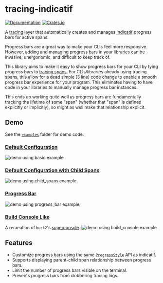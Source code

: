 # tracing-indicatif
[![Documentation](https://docs.rs/tracing-indicatif/badge.svg)](https://docs.rs/tracing-indicatif/)
[![Crates.io](https://img.shields.io/crates/v/tracing-indicatif.svg)](https://crates.io/crates/tracing-indicatif)

A [tracing](https://docs.rs/tracing/latest/tracing/) layer that automatically creates and manages [indicatif](https://docs.rs/indicatif/latest/indicatif/index.html) progress bars for active spans.

Progress bars are a great way to make your CLIs feel more responsive. However,
adding and managing progress bars in your libraries can be invasive, unergonomic,
and difficult to keep track of.

This library aims to make it easy to show progress bars for your CLI by tying
progress bars to [tracing spans](https://docs.rs/tracing/latest/tracing/#spans).
For CLIs/libraries already using tracing spans, this allow for a dead simple (3
line) code change to enable a smooth progress bar experience for your program.
This eliminates having to have code in your libraries to manually manage
progress bar instances.

This ends up working quite well as progress bars are fundamentally tracking the
lifetime of some "span" (whether that "span" is defined explicitly or implicitly),
so might as well make that relationship explicit.

## Demo
See the [`examples`](https://github.com/emersonford/tracing-indicatif/tree/main/examples)
folder for demo code.

### [Default Configuration](https://github.com/emersonford/tracing-indicatif/blob/main/examples/basic.rs)
![demo using basic example](basic.gif)

### [Default Configuration with Child Spans](https://github.com/emersonford/tracing-indicatif/blob/main/examples/child_spans.rs)
![demo using child_spans example](child_spans.gif)

### [Progress Bar](https://github.com/emersonford/tracing-indicatif/blob/main/examples/progress_bar.rs)
![demo using progress_bar example](progress_bar.gif)

### [Build Console Like](https://github.com/emersonford/tracing-indicatif/blob/main/examples/build_console.rs)
A recreation of `buck2`'s [superconsole](https://github.com/facebookincubator/superconsole).
![demo using build_console example](build_console.gif)

## Features
* Customize progress bars using the same [`ProgressStyle`](https://docs.rs/indicatif/latest/indicatif/style/struct.ProgressStyle.html#method.template)
  API as indicatif.
* Supports displaying parent-child span relationship between progress bars.
* Limit the number of progress bars visible on the terminal.
* Prevents progress bars from clobbering tracing logs.
